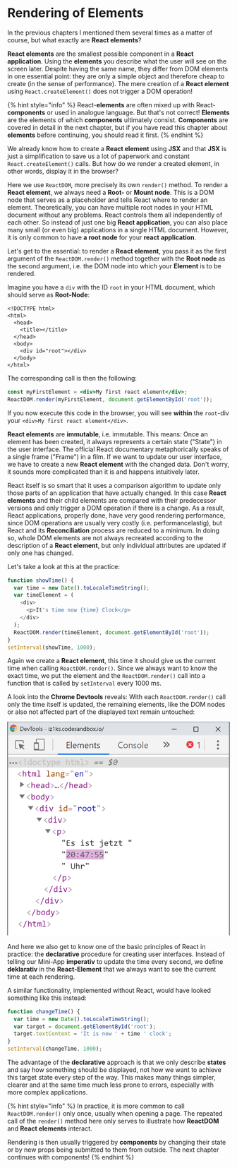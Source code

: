 # Rendering of Elements

In the previous chapters I mentioned them several times as a matter of course, but what exactly are **React elements**?

**React elements** are the smallest possible component in a **React application**. Using the **elements** you describe what the user will see on the screen later. Despite having the same name, they differ from DOM elements in one essential point: they are only a simple object and therefore cheap to create \(in the sense of performance\). The mere creation of a **React element** using `React.createElement()` does not trigger a DOM operation!

{% hint style="info" %}
React-**elements** are often mixed up with React-**components** or used in analogue language. But that's not correct! **Elements** are the elements of which **components** ultimately consist. **Components** are covered in detail in the next chapter, but if you have read this chapter about **elements** before continuing, you should read it first.
{% endhint %}

We already know how to create a **React element** using **JSX** and that **JSX** is just a simplification to save us a lot of paperwork and constant `React.createElement()` calls. But how do we render a created element, in other words, display it in the browser?

Here we use `ReactDOM`, more precisely its own `render()` method. To render a **React element**, we always need a **Root-** or **Mount node**. This is a DOM node that serves as a placeholder and tells React where to render an element. Theoretically, you can have multiple root nodes in your HTML document without any problems. React controls them all independently of each other. So instead of just one big **React application**, you can also place many small \(or even big\) applications in a single HTML document. However, it is only common to have **a root node** for your **react application**.

Let's get to the essential: to render a **React element**, you pass it as the first argument of the `ReactDOM.render()` method together with the **Root node** as the second argument, i.e. the DOM node into which your **Element** is to be rendered.

Imagine you have a `div` with the ID `root` in your HTML document, which should serve as **Root-Node**:

```markup
<!DOCTYPE html>
<html>
  <head>
    <title></title>
  </head>
  <body>
    <div id="root"></div>
  </body>
</html>
```

The corresponding call is then the following:

```jsx
const myFirstElement = <div>My first react element</div>;
ReactDOM.render(myFirstElement, document.getElementById('root'));
```

If you now execute this code in the browser, you will see **within** the `root`-div your `<div>My first react element</div>`.

**React elements** are **immutable**, i.e. immutable. This means: Once an element has been created, it always represents a certain state \("State"\) in the user interface. The official React documentary metaphorically speaks of a single frame \("Frame"\) in a film. If we want to update our user interface, we have to create a new **React element** with the changed data. Don't worry, it sounds more complicated than it is and happens intuitively later.

React itself is so smart that it uses a comparison algorithm to update only those parts of an application that have actually changed. In this case **React elements** and their child elements are compared with their predecessor versions and only trigger a DOM operation if there is a change. As a result, React applications, properly done, have very good rendering performance, since DOM operations are usually very costly \(i.e. performancelastig\), but React and its **Reconciliation** process are reduced to a minimum. In doing so, whole DOM elements are not always recreated according to the description of a **React element**, but only individual attributes are updated if only one has changed.

Let's take a look at this at the practice:

```javascript
function showTime() {
  var time = new Date().toLocaleTimeString();
  var timeElement = (
    <div>
      <p>It's time now {time} Clock</p>
    </div>
  );
  ReactDOM.render(timeElement, document.getElementById('root'));
}
setInterval(showTime, 1000);
```

Again we create a **React element**, this time it should give us the current time when calling `ReactDOM.render()`. Since we always want to know the exact time, we put the element and the `ReactDOM.render()` call into a function that is called by `setInterval` every 1000 ms.

A look into the **Chrome Devtools** reveals: With each `ReactDOM.render()` call only the time itself is updated, the remaining elements, like the DOM nodes or also not affected part of the displayed text remain untouched:

![React only updates the time itself, nothing else](../.gitbook/assets/react-update.png)

And here we also get to know one of the basic principles of React in practice: the **declarative** procedure for creating user interfaces. Instead of telling our Mini-App **imperativ** to update the time every second, we define **deklarativ** in the **React-Element** that we always want to see the current time at each rendering.

A similar functionality, implemented without React, would have looked something like this instead:

```javascript
function changeTime() {
  var time = new Date().toLocaleTimeString();
  var target = document.getElementById('root');
  target.textContent = 'It is now ' + time ' clock';
}
setInterval(changeTime, 1000);
```

The advantage of the **declarative** approach is that we only describe **states** and say how something should be displayed, not how we want to achieve this target state every step of the way. This makes many things simpler, clearer and at the same time much less prone to errors, especially with more complex applications.

{% hint style="info" %}
In practice, it is more common to call `ReactDOM.render()` only once, usually when opening a page. The repeated call of the `render()` method here only serves to illustrate how **ReactDOM** and **React elements** interact.

Rendering is then usually triggered by **components** by changing their state or by new props being submitted to them from outside. The next chapter continues with components!
{% endhint %}

